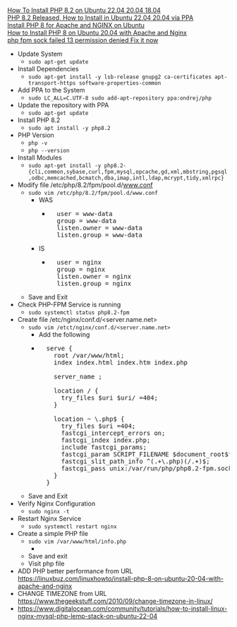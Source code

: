 [How To Install PHP 8.2 on Ubuntu 22.04 20.04 18.04](https://computingforgeeks.com/how-to-install-php-8-2-on-ubuntu/)<br />
[PHP 8.2 Released, How to Install in Ubuntu 22.04 20.04 via PPA](https://ubuntuhandbook.org/index.php/2022/12/php-8-2-ubuntu-ppa/)<br />
[Install PHP 8 for Apache and NGINX on Ubuntu](https://www.linode.com/docs/guides/install-php-8-for-apache-and-nginx-on-ubuntu/)<br />
[How to Install PHP 8 on Ubuntu 20.04 with Apache and Nginx](https://linuxbuz.com/linuxhowto/install-php-8-on-ubuntu-20-04-with-apache-and-nginx)<br />
[php fpm sock failed 13 permission denied Fix it now](https://bobcares.com/blog/php-fpm-sock-failed-13-permission-denied)<br />

* Update System
  * `sudo apt-get update`
* Install Dependencies
  * `sudo apt-get install -y lsb-release gnupg2 ca-certificates apt-transport-https software-properties-common`
* Add PPA to the System
  * `sudo LC_ALL=C.UTF-8 sudo add-apt-repository ppa:ondrej/php`
* Update the repository with PPA
  * `sudo apt-get update`
* Install PHP 8.2
  * `sudo apt install -y php8.2`
* PHP Version
  * `php -v`
  * `php --version`
* Install Modules
  * `sudo apt-get install -y php8.2-{cli,common,sybase,curl,fpm,mysql,opcache,gd,xml,mbstring,pgsql,odbc,memcached,bcmatch,dba,imap,intl,ldap,mcrypt,tidy,xmlrpc}`
* Modify file /etc/php/8.2/fpm/pool.d/www.conf
  * `sudo vim /etc/php/8.2/fpm/pool.d/www.conf`
    * WAS
      * <pre>
          user = www-data
          group = www-data
          listen.owner = www-data
          listen.group = www-data
        </pre>
    * IS
      * <pre>
          user = nginx
          group = nginx
          listen.owner = nginx
          listen.group = nginx
        </pre>
  * Save and Exit
* Check PHP-FPM Service is running
  *  `sudo systemctl status php8.2-fpm`
* Create file /etc/nginx/conf.d/<server.name.net>
  * `sudo vim /etct/nginx/conf.d/<server.name.net>`
    * Add the following
    * <pre>
        serve {
          root /var/www/html;
          index index.html index.htm index.php
          
          server_name <server.name.net>;
          
          location / {
            try_files $uri $uri/ =404;
          }
          
          location ~ \.php$ {
            try_files $uri =404;
            fastcgi_intercept_errors on;
            fastcgi_index index.php;
            include fastcgi_params;
            fastcgi_param SCRIPT_FILENAME $document_root$fastcgi_script_name;
            fastcgi_slit_path_info ^(.+\.php)(/.+)$;
            fastcgi_pass unix:/var/run/php/php8.2-fpm.sock;
          }
        }
      </pre>
  * Save and Exit
* Verify Nginx Configuration
  * `sudo nginx -t`
* Restart Nginx Service
  * `sudo systemctl restart nginx`
* Create a simple PHP file
  * `sudo vim /var/www/html/info.php`
    * <?php phpinfo(); ?>
  * Save and exit
  * Visit php file
* ADD PHP better performance from URL https://linuxbuz.com/linuxhowto/install-php-8-on-ubuntu-20-04-with-apache-and-nginx
* CHANGE TIMEZONE from URL https://www.thegeekstuff.com/2010/09/change-timezone-in-linux/
* https://www.digitalocean.com/community/tutorials/how-to-install-linux-nginx-mysql-php-lemp-stack-on-ubuntu-22-04
